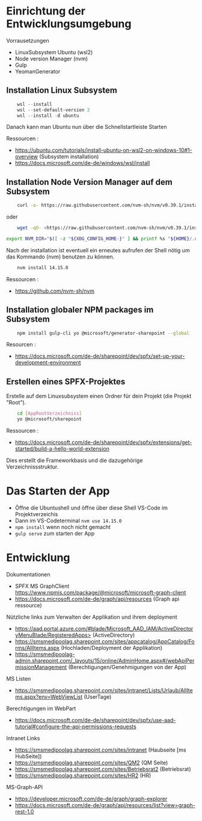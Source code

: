 # Einrichtung der Entwicklungsumgebung

Vorrausetzungen
- LinuxSubsystem Ubuntu  (wsl2)
- Node version Manager (nvm)
- Gulp
- YeomanGenerator


## Installation Linux Subsystem
```powershell
    wsl --install
    wsl --set-default-version 2
    wsl --install -d ubuntu
```

Danach kann man Ubuntu nun über die Schnellstartleiste Starten



Ressourcen :
- https://ubuntu.com/tutorials/install-ubuntu-on-wsl2-on-windows-10#1-overview (Subsystem installation)
- https://docs.microsoft.com/de-de/windows/wsl/install

## Installation Node Version Manager auf dem Subsystem

```bash
    curl -o- https://raw.githubusercontent.com/nvm-sh/nvm/v0.39.1/install.sh | bash
```

oder

```bash 
    wget -qO- <https://raw.githubusercontent.com/nvm-sh/nvm/v0.39.1/install.sh> | bash
 ```

```bash
export NVM_DIR="$([ -z "${XDG_CONFIG_HOME-}" ] && printf %s "${HOME}/.nvm" || printf %s "${XDG_CONFIG_HOME}/nvm")" [ -s "$NVM_DIR/nvm.sh" ] && \. "$NVM_DIR/nvm.sh" # This loads nvm
```


Nach der installation ist eventuell ein erneutes aufrufen der  Shell nötig um das Kommando (nvm) benutzen zu können.

```bash
    nvm install 14.15.0
```

Ressourcen :

- <https://github.com/nvm-sh/nvm>



## Installation globaler NPM packages im Subsystem

```bash
    npm install gulp-cli yo @microsoft/generator-sharepoint --global
```

Resourcen : 
- https://docs.microsoft.com/de-de/sharepoint/dev/spfx/set-up-your-development-environment


## Erstellen eines SPFX-Projektes

Erstelle auf dem Linuxsubsystem einen Ordner für dein Projekt (die Projekt "Root").

```bash
    cd [AppRootVerzeichniss]
    yo @microsoft/sharepoint
```

Ressourcen : 
- https://docs.microsoft.com/de-de/sharepoint/dev/spfx/extensions/get-started/build-a-hello-world-extension

Dies erstellt die Frameworkbasis und die dazugehörige Verzeichnissstruktur.


# Das Starten der App

- Öffne die Ubuntushell und öffne  über diese Shell VS-Code im Projektverzeichis
- Dann im VS-Codeterminal `nvm use 14.15.0`
- `npm install` wenn noch nicht gemacht
- `gulp serve` zum starten der App


# Entwicklung

Dokumentationen
- SPFX MS GraphClient https://www.npmjs.com/package/@microsoft/microsoft-graph-client
- https://docs.microsoft.com/de-de/graph/api/resources (Graph api ressource)

Nützliche links zum Verwalten der Applikation und ihrem deployment

- https://aad.portal.azure.com/#blade/Microsoft_AAD_IAM/ActiveDirectoryMenuBlade/RegisteredApps> (ActiveDirectory)
- https://smsmedipoolag.sharepoint.com/sites/appcatalog/AppCatalog/Forms/AllItems.aspx (Hochladen/Deployment der Applikation)
- https://smsmedipoolag-admin.sharepoint.com/_layouts/15/online/AdminHome.aspx#/webApiPermissionManagement (Berechtigungen/Genehmigungen von der App)

 MS Listen
- https://smsmedipoolag.sharepoint.com/sites/intranet/Lists/Urlaub/AllItems.aspx?env=WebViewList (UserTage)

Berechtigungen im WebPart
- https://docs.microsoft.com/de-de/sharepoint/dev/spfx/use-aad-tutorial#configure-the-api-permissions-requests



Intranet Links

- https://smsmedipoolag.sharepoint.com/sites/intranet (Haubseite [ms HubSeite])
- https://smsmedipoolag.sharepoint.com/sites/QM2 (QM Seite)
- https://smsmedipoolag.sharepoint.com/sites/Betriebsrat2 (Betriebsrat)
- https://smsmedipoolag.sharepoint.com/sites/HR2 (HR)

MS-Graph-API
- https://developer.microsoft.com/de-de/graph/graph-explorer
- https://docs.microsoft.com/de-de/graph/api/resources/list?view=graph-rest-1.0